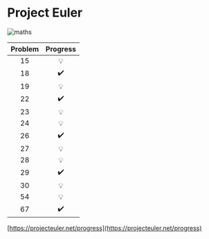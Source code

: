 # Project Euler

![maths](https://www.rd.com/wp-content/uploads/2018/02/math-problem.jpg)

|Problem|Progress|
|:-----:|:------:|
|15     |:bulb:  |
|18     |:heavy_check_mark:|
|19     |:bulb:  |
|22     |:heavy_check_mark:|
|23     |:bulb:  |
|24     |:bulb:  |
|26     |:heavy_check_mark:|
|27     |:bulb:  |
|28     |:bulb:  |
|29     |:heavy_check_mark:|
|30     |:bulb:  |
|54     |:bulb:  |
|67     |:heavy_check_mark:|

[https://projecteuler.net/progress](https://projecteuler.net/progress)
